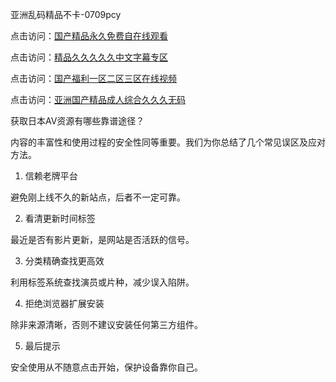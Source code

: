 亚洲乱码精品不卡-0709pcy

点击访问：<a href="https://heiliaowzu4ur.pages.dev">国产精品永久免费自在线观看</a>

点击访问：<a href="https://heiliaowzu4ur.pages.dev">精品久久久久久中文字幕专区</a>

点击访问：<a href="https://heiliaozj3tjd.pages.dev">国产福利一区二区三区在线视频</a>

点击访问：<a href="https://heiliaozj3tjd.pages.dev">亚洲国产精品成人综合久久久无码</a>


获取日本AV资源有哪些靠谱途径？

内容的丰富性和使用过程的安全性同等重要。我们为你总结了几个常见误区及应对方法。

1. 信赖老牌平台

避免刚上线不久的新站点，后者不一定可靠。

2. 看清更新时间标签

最近是否有影片更新，是网站是否活跃的信号。

3. 分类精确查找更高效

利用标签系统查找演员或片种，减少误入陷阱。

4. 拒绝浏览器扩展安装

除非来源清晰，否则不建议安装任何第三方组件。

5. 最后提示

安全使用从不随意点击开始，保护设备靠你自己。

<span style="display:none;">[Canonical link]( https://github.com/pcy070925/12499 ）</span>
